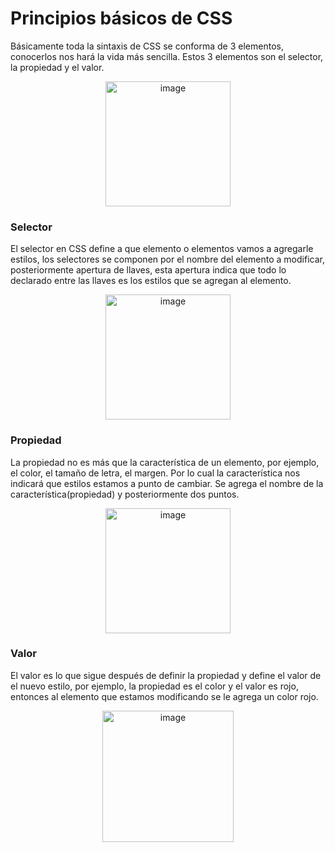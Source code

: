 # Principios básicos de CSS
Básicamente toda la sintaxis de CSS se conforma de 3 elementos, conocerlos nos hará la vida más sencilla. Estos 3 elementos son el selector, la propiedad y el valor.
<p align="center">
<img width="200" alt="image" src="https://user-images.githubusercontent.com/89166148/172999897-8d21810e-9ea1-487b-a4c4-11de92412b87.png">
</p>

### Selector
El selector en CSS define a que elemento o elementos vamos a agregarle estilos, los selectores se componen por el nombre del elemento a modificar, posteriormente apertura de llaves, esta apertura indica que todo lo declarado entre las llaves es los estilos que se agregan al elemento.
<p align="center">
<img width="200" alt="image" src="https://user-images.githubusercontent.com/89166148/173001173-f54ac4cb-a06d-4e90-ab15-8db7eb23e1d5.png">
</p>

### Propiedad
La propiedad no es más que la característica de un elemento, por ejemplo, el color, el tamaño de letra, el margen. Por lo cual la característica nos indicará que estilos estamos a punto de cambiar. Se agrega el nombre de la característica(propiedad) y posteriormente dos puntos. 
<p align="center">
<img width="200" alt="image" src="https://user-images.githubusercontent.com/89166148/173001171-69239be5-4069-4809-b512-1f27f7d19dca.png">
</p>

### Valor
El valor es lo que sigue después de definir la propiedad y define el valor de el nuevo estilo, por ejemplo, la propiedad es el color y el valor es rojo, entonces al elemento que estamos modificando se le agrega un color rojo.
<p align="center">
<img width="210" alt="image" src="https://user-images.githubusercontent.com/89166148/172999897-8d21810e-9ea1-487b-a4c4-11de92412b87.png">
</p>
